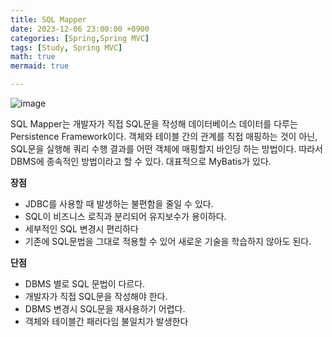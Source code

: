 ```yaml
---
title: SQL Mapper
date: 2023-12-06 23:00:00 +0900
categories: [Spring,Spring MVC]
tags: [Study, Spring MVC]
math: true
mermaid: true

---
```



![image](https://github.com/ararp1006/mainProject/assets/130068083/26f88124-6162-4bcd-8150-46822f0fe97a)

SQL Mapper는 개발자가 직접 SQL문을 작성해 데이터베이스 데이터를 다루는 Persistence Framework이다. 객체와 테이블 간의 관계를 직접 매핑하는 것이 아닌, SQL문을 실행해 쿼리 수행 결과를 어떤 객체에 매핑할지 바인딩 하는 방법이다. 따라서 DBMS에 종속적인 방법이라고 할 수 있다. 대표적으로 MyBatis가 있다.

**장점**

- JDBC를 사용할 때 발생하는 불편함을 줄일 수 있다.
- SQL이 비즈니스 로직과 분리되어 유지보수가 용이하다.
- 세부적인 SQL 변경시 편리하다
- 기존에 SQL문법을 그대로 적용할 수 있어 새로운 기술을 학습하지 않아도 된다.

**단점**

- DBMS 별로 SQL 문법이 다르다.
- 개발자가 직접 SQL문을 작성해야 한다.
- DBMS 변경시 SQL문을 재사용하기 어렵다.
- 객체와 테이블간 패러다임 불일치가 발생한다